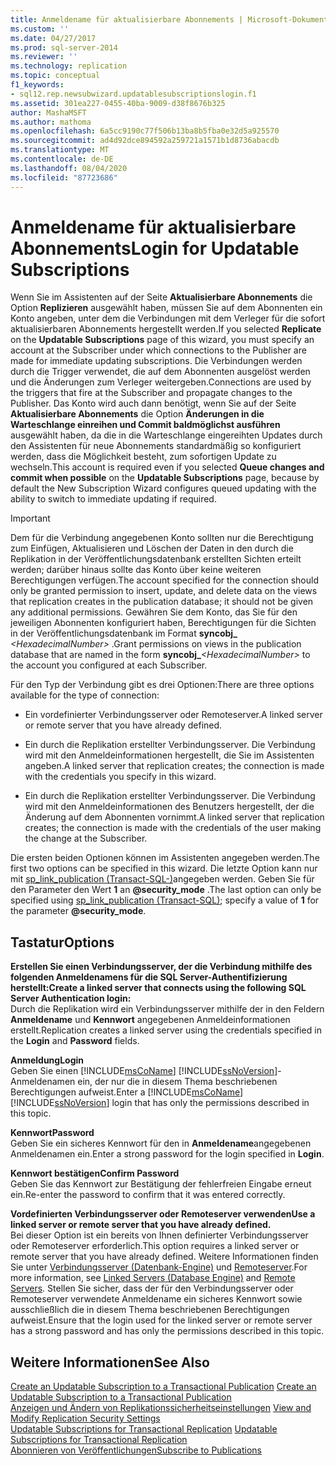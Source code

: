```yaml
---
title: Anmeldename für aktualisierbare Abonnements | Microsoft-Dokumentation
ms.custom: ''
ms.date: 04/27/2017
ms.prod: sql-server-2014
ms.reviewer: ''
ms.technology: replication
ms.topic: conceptual
f1_keywords:
- sql12.rep.newsubwizard.updatablesubscriptionslogin.f1
ms.assetid: 301ea227-0455-40ba-9009-d38f8676b325
author: MashaMSFT
ms.author: mathoma
ms.openlocfilehash: 6a5cc9190c77f506b13ba8b5fba0e32d5a925570
ms.sourcegitcommit: ad4d92dce894592a259721a1571b1d8736abacdb
ms.translationtype: MT
ms.contentlocale: de-DE
ms.lasthandoff: 08/04/2020
ms.locfileid: "87723686"
---
```

# <a name="login-for-updatable-subscriptions"></a><span data-ttu-id="40b63-102">Anmeldename für aktualisierbare Abonnements</span><span class="sxs-lookup"><span data-stu-id="40b63-102">Login for Updatable Subscriptions</span></span>
  <span data-ttu-id="40b63-103">Wenn Sie im Assistenten auf der Seite **Aktualisierbare Abonnements** die Option **Replizieren** ausgewählt haben, müssen Sie auf dem Abonnenten ein Konto angeben, unter dem die Verbindungen mit dem Verleger für die sofort aktualisierbaren Abonnements hergestellt werden.</span><span class="sxs-lookup"><span data-stu-id="40b63-103">If you selected **Replicate** on the **Updatable Subscriptions** page of this wizard, you must specify an account at the Subscriber under which connections to the Publisher are made for immediate updating subscriptions.</span></span> <span data-ttu-id="40b63-104">Die Verbindungen werden durch die Trigger verwendet, die auf dem Abonnenten ausgelöst werden und die Änderungen zum Verleger weitergeben.</span><span class="sxs-lookup"><span data-stu-id="40b63-104">Connections are used by the triggers that fire at the Subscriber and propagate changes to the Publisher.</span></span> <span data-ttu-id="40b63-105">Das Konto wird auch dann benötigt, wenn Sie auf der Seite **Aktualisierbare Abonnements** die Option **Änderungen in die Warteschlange einreihen und Commit baldmöglichst ausführen** ausgewählt haben, da die in die Warteschlange eingereihten Updates durch den Assistenten für neue Abonnements standardmäßig so konfiguriert werden, dass die Möglichkeit besteht, zum sofortigen Update zu wechseln.</span><span class="sxs-lookup"><span data-stu-id="40b63-105">This account is required even if you selected **Queue changes and commit when possible** on the **Updatable Subscriptions** page, because by default the New Subscription Wizard configures queued updating with the ability to switch to immediate updating if required.</span></span>  
  
> [!IMPORTANT]  
>  <span data-ttu-id="40b63-106">Dem für die Verbindung angegebenen Konto sollten nur die Berechtigung zum Einfügen, Aktualisieren und Löschen der Daten in den durch die Replikation in der Veröffentlichungsdatenbank erstellten Sichten erteilt werden; darüber hinaus sollte das Konto über keine weiteren Berechtigungen verfügen.</span><span class="sxs-lookup"><span data-stu-id="40b63-106">The account specified for the connection should only be granted permission to insert, update, and delete data on the views that replication creates in the publication database; it should not be given any additional permissions.</span></span> <span data-ttu-id="40b63-107">Gewähren Sie dem Konto, das Sie für den jeweiligen Abonnenten konfiguriert haben, Berechtigungen für die Sichten in der Veröffentlichungsdatenbank im Format **syncobj_** _\<HexadecimalNumber>_ .</span><span class="sxs-lookup"><span data-stu-id="40b63-107">Grant permissions on views in the publication database that are named in the form **syncobj_**_\<HexadecimalNumber>_ to the account you configured at each Subscriber.</span></span>  
  
 <span data-ttu-id="40b63-108">Für den Typ der Verbindung gibt es drei Optionen:</span><span class="sxs-lookup"><span data-stu-id="40b63-108">There are three options available for the type of connection:</span></span>  
  
-   <span data-ttu-id="40b63-109">Ein vordefinierter Verbindungsserver oder Remoteserver.</span><span class="sxs-lookup"><span data-stu-id="40b63-109">A linked server or remote server that you have already defined.</span></span>  
  
-   <span data-ttu-id="40b63-110">Ein durch die Replikation erstellter Verbindungsserver. Die Verbindung wird mit den Anmeldeinformationen hergestellt, die Sie im Assistenten angeben.</span><span class="sxs-lookup"><span data-stu-id="40b63-110">A linked server that replication creates; the connection is made with the credentials you specify in this wizard.</span></span>  
  
-   <span data-ttu-id="40b63-111">Ein durch die Replikation erstellter Verbindungsserver. Die Verbindung wird mit den Anmeldeinformationen des Benutzers hergestellt, der die Änderung auf dem Abonnenten vornimmt.</span><span class="sxs-lookup"><span data-stu-id="40b63-111">A linked server that replication creates; the connection is made with the credentials of the user making the change at the Subscriber.</span></span>  
  
 <span data-ttu-id="40b63-112">Die ersten beiden Optionen können im Assistenten angegeben werden.</span><span class="sxs-lookup"><span data-stu-id="40b63-112">The first two options can be specified in this wizard.</span></span> <span data-ttu-id="40b63-113">Die letzte Option kann nur mit [sp_link_publication &#40;Transact-SQL-&#41;](/sql/relational-databases/system-stored-procedures/sp-link-publication-transact-sql)angegeben werden. Geben Sie für den Parameter den Wert **1** an **@security_mode** .</span><span class="sxs-lookup"><span data-stu-id="40b63-113">The last option can only be specified using [sp_link_publication &#40;Transact-SQL&#41;](/sql/relational-databases/system-stored-procedures/sp-link-publication-transact-sql); specify a value of **1** for the parameter **@security_mode**.</span></span>  
  
## <a name="options"></a><span data-ttu-id="40b63-114">Tastatur</span><span class="sxs-lookup"><span data-stu-id="40b63-114">Options</span></span>  
 <span data-ttu-id="40b63-115">**Erstellen Sie einen Verbindungsserver, der die Verbindung mithilfe des folgenden Anmeldenamens für die SQL Server-Authentifizierung herstellt:**</span><span class="sxs-lookup"><span data-stu-id="40b63-115">**Create a linked server that connects using the following SQL Server Authentication login:**</span></span>  
 <span data-ttu-id="40b63-116">Durch die Replikation wird ein Verbindungsserver mithilfe der in den Feldern **Anmeldename** und **Kennwort** angegebenen Anmeldeinformationen erstellt.</span><span class="sxs-lookup"><span data-stu-id="40b63-116">Replication creates a linked server using the credentials specified in the **Login** and **Password** fields.</span></span>  
  
 <span data-ttu-id="40b63-117">**Anmeldung**</span><span class="sxs-lookup"><span data-stu-id="40b63-117">**Login**</span></span>  
 <span data-ttu-id="40b63-118">Geben Sie einen [!INCLUDE[msCoName](../../includes/msconame-md.md)] [!INCLUDE[ssNoVersion](../../includes/ssnoversion-md.md)]-Anmeldenamen ein, der nur die in diesem Thema beschriebenen Berechtigungen aufweist.</span><span class="sxs-lookup"><span data-stu-id="40b63-118">Enter a [!INCLUDE[msCoName](../../includes/msconame-md.md)] [!INCLUDE[ssNoVersion](../../includes/ssnoversion-md.md)] login that has only the permissions described in this topic.</span></span>  
  
 <span data-ttu-id="40b63-119">**Kennwort**</span><span class="sxs-lookup"><span data-stu-id="40b63-119">**Password**</span></span>  
 <span data-ttu-id="40b63-120">Geben Sie ein sicheres Kennwort für den in **Anmeldename**angegebenen Anmeldenamen ein.</span><span class="sxs-lookup"><span data-stu-id="40b63-120">Enter a strong password for the login specified in **Login**.</span></span>  
  
 <span data-ttu-id="40b63-121">**Kennwort bestätigen**</span><span class="sxs-lookup"><span data-stu-id="40b63-121">**Confirm Password**</span></span>  
 <span data-ttu-id="40b63-122">Geben Sie das Kennwort zur Bestätigung der fehlerfreien Eingabe erneut ein.</span><span class="sxs-lookup"><span data-stu-id="40b63-122">Re-enter the password to confirm that it was entered correctly.</span></span>  
  
 <span data-ttu-id="40b63-123">**Vordefinierten Verbindungsserver oder Remoteserver verwenden**</span><span class="sxs-lookup"><span data-stu-id="40b63-123">**Use a linked server or remote server that you have already defined.**</span></span>  
 <span data-ttu-id="40b63-124">Bei dieser Option ist ein bereits von Ihnen definierter Verbindungsserver oder Remoteserver erforderlich.</span><span class="sxs-lookup"><span data-stu-id="40b63-124">This option requires a linked server or remote server that you have already defined.</span></span> <span data-ttu-id="40b63-125">Weitere Informationen finden Sie unter [Verbindungsserver &#40;Datenbank-Engine&#41;](../linked-servers/linked-servers-database-engine.md) und [Remoteserver](../../database-engine/configure-windows/remote-servers.md).</span><span class="sxs-lookup"><span data-stu-id="40b63-125">For more information, see [Linked Servers &#40;Database Engine&#41;](../linked-servers/linked-servers-database-engine.md) and [Remote Servers](../../database-engine/configure-windows/remote-servers.md).</span></span> <span data-ttu-id="40b63-126">Stellen Sie sicher, dass der für den Verbindungsserver oder Remoteserver verwendete Anmeldename ein sicheres Kennwort sowie ausschließlich die in diesem Thema beschriebenen Berechtigungen aufweist.</span><span class="sxs-lookup"><span data-stu-id="40b63-126">Ensure that the login used for the linked server or remote server has a strong password and has only the permissions described in this topic.</span></span>  
  
## <a name="see-also"></a><span data-ttu-id="40b63-127">Weitere Informationen</span><span class="sxs-lookup"><span data-stu-id="40b63-127">See Also</span></span>  
 <span data-ttu-id="40b63-128">[Create an Updatable Subscription to a Transactional Publication](publish/create-an-updatable-subscription-to-a-transactional-publication.md) </span><span class="sxs-lookup"><span data-stu-id="40b63-128">[Create an Updatable Subscription to a Transactional Publication](publish/create-an-updatable-subscription-to-a-transactional-publication.md) </span></span>  
 <span data-ttu-id="40b63-129">[Anzeigen und Ändern von Replikationssicherheitseinstellungen](security/view-and-modify-replication-security-settings.md) </span><span class="sxs-lookup"><span data-stu-id="40b63-129">[View and Modify Replication Security Settings](security/view-and-modify-replication-security-settings.md) </span></span>  
 <span data-ttu-id="40b63-130">[Updatable Subscriptions for Transactional Replication](transactional/updatable-subscriptions-for-transactional-replication.md) </span><span class="sxs-lookup"><span data-stu-id="40b63-130">[Updatable Subscriptions for Transactional Replication](transactional/updatable-subscriptions-for-transactional-replication.md) </span></span>  
 [<span data-ttu-id="40b63-131">Abonnieren von Veröffentlichungen</span><span class="sxs-lookup"><span data-stu-id="40b63-131">Subscribe to Publications</span></span>](subscribe-to-publications.md)  
  
  
